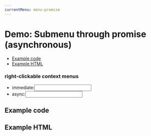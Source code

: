 ```yaml
---
currentMenu: menu-promise 
---
```


# Demo: Submenu through promise (asynchronous)

<!-- START doctoc generated TOC please keep comment here to allow auto update -->
<!-- DON'T EDIT THIS SECTION, INSTEAD RE-RUN doctoc TO UPDATE -->


- [Example code](#example-code)
- [Example HTML](#example-html)

<!-- END doctoc generated TOC please keep comment here to allow auto update -->

<h3>right-clickable context menus</h3>
<ul>
  <li><label for="immediate">immediate:</label><input id="immediate"/></li>
  <li><label for="async">async:</label><input id="async"/></li>
</ul>

## Example code

<script type="text/javascript" class="showcase">
    $(function() {
        // normally, contextMenu sets up a handler for right click
        $.contextMenu({
            selector: '#immediate',
            callback: menuCallback,
            items: buildMenuItems()
        });
    
        // for async menus, we set up a handler and a menu for it to call
        $('#async').on('contextmenu', rightClickHandler)
        $.contextMenu({
            selector: '#async',
            trigger: 'none',
            build: function($trigger, e) {
                // return callback set by the mouseup handler
                return $trigger.data('runCallbackThingie')();
            }
        });
    
        function buildMenuItems () {
            return {
                "GTA": {name: "Lysine", icon: "edit"},
                "TGG": {name: "Tryptophan", icon: "cut"},
                "TTC": {name: "Phenylalanine", icon: "copy"}
            }
        }
    
        // asynchronous menu item construction takes one second
        function buildMenuItemsPromise () {
            return new Promise((accept, reject) => {
                setTimeout(() => accept(buildMenuItems()), 1000)
            })
        }
    
        // right-click handler enables mouseup handler
        function rightClickHandler (e) {
            e.preventDefault();
            const $this = $(this)
            $this.on('mouseup', mouseUpHandler);
            $this.off('contextmenu', rightClickHandler)
        }
    
        // on mouseup, wait for the menu items and paint a context menu
        function mouseUpHandler (e) {
            e.preventDefault();
            const $this = $(this);
            $this.off('mouseup', mouseUpHandler);
    
            // when the items are ready,
            buildMenuItemsPromise().then(items => {
    
                // store a callback on the trigger
                $this.data('runCallbackThingie', function () {
                    return {
                        callback: menuCallback,
                        items: items
                    };
                });
                const _offset = $this.offset(),
                        position = {
                            x: _offset.left + 10,
                            y: _offset.top + 10
                        }
                $this.contextMenu(position);
    
                $this.on('contextmenu', rightClickHandler)
            });
            return false
        }
    
        // callback insert letters over the selection
        function menuCallback (key, options) {
            const contents = $(this).val(),
                        start = this.get(0).selectionStart,
                        end = this.get(0).selectionEnd
            $(this).val(contents.substr(0, start)
                                    + key
                                    + contents.substr(end)
            )
        }
    });
</script>

## Example HTML
<div style="display:none;" class="showcase" data-showcase-import=".context-menu-one"></div>
